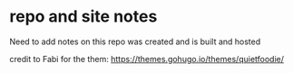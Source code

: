 # repo and site notes

Need to add notes on this repo was created and is built and hosted

credit to Fabi for the them:  https://themes.gohugo.io/themes/quietfoodie/
